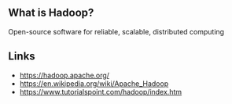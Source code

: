 ## What is Hadoop?
Open-source software for reliable, scalable, distributed computing

## Links
- https://hadoop.apache.org/
- https://en.wikipedia.org/wiki/Apache_Hadoop
- https://www.tutorialspoint.com/hadoop/index.htm
